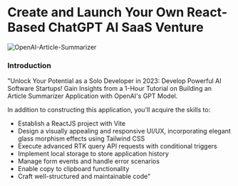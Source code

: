 # Create and Launch Your Own React-Based ChatGPT AI SaaS Venture

![OpenAI-Article-Summarizer](https://github.com/farukalampro/ai-summarizer-web-application-chatgpt-saas/assets/92469073/473a8efc-0d30-489f-a410-22fd7088575b)

### Introduction

"Unlock Your Potential as a Solo Developer in 2023: Develop Powerful AI Software Startups! Gain Insights from a 1-Hour Tutorial on Building an Article Summarizer Application with OpenAI's GPT Model.

In addition to constructing this application, you'll acquire the skills to:

- Establish a ReactJS project with Vite
- Design a visually appealing and responsive UI/UX, incorporating elegant glass morphism effects using Tailwind CSS
- Execute advanced RTK query API requests with conditional triggers
- Implement local storage to store application history
- Manage form events and handle error scenarios
- Enable copy to clipboard functionality
- Craft well-structured and maintainable code"
